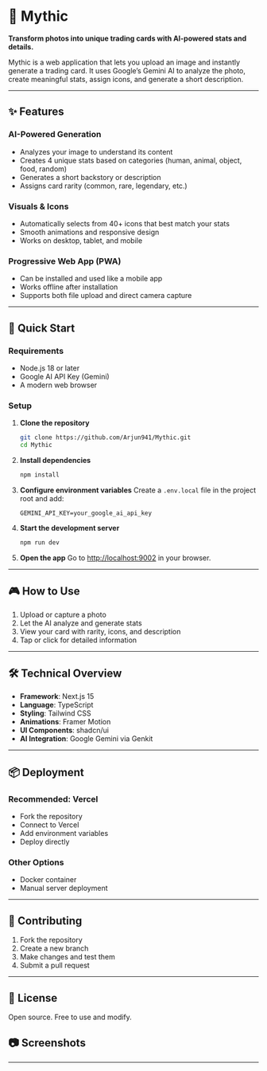 # 🎴 Mythic

**Transform photos into unique trading cards with AI-powered stats and details.**

Mythic is a web application that lets you upload an image and instantly generate a trading card. It uses Google’s Gemini AI to analyze the photo, create meaningful stats, assign icons, and generate a short description.

---

## ✨ Features

### AI-Powered Generation

* Analyzes your image to understand its content
* Creates 4 unique stats based on categories (human, animal, object, food, random)
* Generates a short backstory or description
* Assigns card rarity (common, rare, legendary, etc.)

### Visuals & Icons

* Automatically selects from 40+ icons that best match your stats
* Smooth animations and responsive design
* Works on desktop, tablet, and mobile

### Progressive Web App (PWA)

* Can be installed and used like a mobile app
* Works offline after installation
* Supports both file upload and direct camera capture

---

## 🚀 Quick Start

### Requirements

* Node.js 18 or later
* Google AI API Key (Gemini)
* A modern web browser

### Setup

1. **Clone the repository**

   ```bash
   git clone https://github.com/Arjun941/Mythic.git
   cd Mythic
   ```

2. **Install dependencies**

   ```bash
   npm install
   ```

3. **Configure environment variables**
   Create a `.env.local` file in the project root and add:

   ```env
   GEMINI_API_KEY=your_google_ai_api_key
   ```

4. **Start the development server**

   ```bash
   npm run dev
   ```

5. **Open the app**
   Go to [http://localhost:9002](http://localhost:9002) in your browser.

---

## 🎮 How to Use

1. Upload or capture a photo
2. Let the AI analyze and generate stats
3. View your card with rarity, icons, and description
4. Tap or click for detailed information

---

## 🛠️ Technical Overview

* **Framework**: Next.js 15
* **Language**: TypeScript
* **Styling**: Tailwind CSS
* **Animations**: Framer Motion
* **UI Components**: shadcn/ui
* **AI Integration**: Google Gemini via Genkit

---

## 📦 Deployment

### Recommended: Vercel

* Fork the repository
* Connect to Vercel
* Add environment variables
* Deploy directly

### Other Options

* Docker container
* Manual server deployment

---

## 🤝 Contributing

1. Fork the repository
2. Create a new branch
3. Make changes and test them
4. Submit a pull request

---

## 📄 License

Open source. Free to use and modify.

## 📷 Screenshots
---